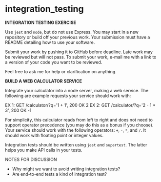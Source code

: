 # integration_testing

**INTEGRATION TESTING EXERCISE**

Use `jest` and `node`, but do not use Express. You may start in a new repository or build off your previous work. Your submission must have a README detailing how to use your software.

Submit your work by pushing it to GitHub before deadline. Late work may be reviewed but will not pass. To submit your work, e-mail me with a link to a version of your code you want to be reviewed.

Feel free to ask me for help or clarification on anything.


**BUILD A WEB CALCULATOR SERVICE**

Integrate your calculator into a node server, making a web service. The following are example requests your service should work with:

EX 1: GET /calculator/?q='1 + 1', 200 OK 2
EX 2: GET /calculator/?q='2 - 1 * 3', 200 OK -1

For simplicity, this calculator reads from left to right and does not need to support operator precedence (you may do this as a bonus if you choose). Your service should work with the following operators: `+`, `-`, `*`, and `/`. It should work with floating point or integer values.

Integration tests should be written using `jest` and `supertest`. The latter helps you make API calls in your tests.


NOTES FOR DISCUSSION

- Why might we want to avoid writing integration tests?
- Are end-to-end tests a kind of integration test?